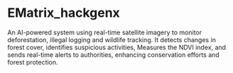 # EMatrix_hackgenx
An AI-powered system using real-time satellite imagery to monitor deforestation, illegal logging and wildlife tracking. It detects changes in forest cover, identifies suspicious activities, Measures the NDVI index, and sends real-time alerts to authorities, enhancing conservation efforts and forest protection.
